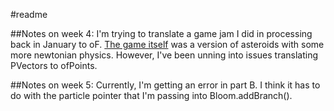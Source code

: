#readme

##Notes on week 4:
I'm trying to translate a game jam I did in processing back in January to oF. [The game itself](http://thatcotter.github.io/microcosm) was a version of asteroids with some more newtonian physics. However, I've been unning into issues translating PVectors to ofPoints.

##Notes on week 5:
Currently, I'm getting an error in part B. I think it has to do with the particle pointer that I'm passing into Bloom.addBranch().